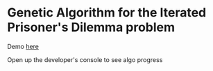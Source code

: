 # Genetic Algorithm for the Iterated Prisoner's Dilemma problem

Demo [here](ipd.moosethegoose.ca)

Open up the developer's console to see algo progress
